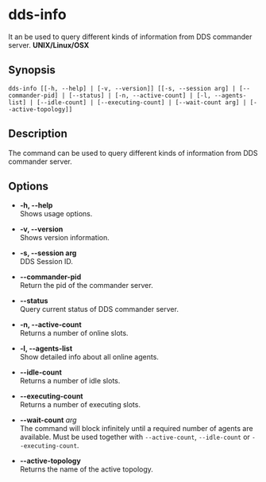 # dds-info

It an be used to query different kinds of information from DDS commander server. **UNIX/Linux/OSX**

## Synopsis

```shell
dds-info [[-h, --help] | [-v, --version]] [[-s, --session arg] | [--commander-pid] | [--status] | [-n, --active-count] | [-l, --agents-list] | [--idle-count] | [--executing-count] | [--wait-count arg] | [--active-topology]]
```

## Description

The command can be used to query different kinds of information from DDS commander server.

## Options

* **-h, --help**  
Shows usage options.

* **-v, --version**  
Shows version information.

* **-s, --session arg**  
DDS Session ID.

* **--commander-pid**  
Return the pid of the commander server.

* **--status**  
Query current status of DDS commander server.

* **-n, --active-count**  
Returns a number of online slots.

* **-l, --agents-list**  
Show detailed info about all online agents.

* **--idle-count**  
Returns a number of idle slots.

* **--executing-count**  
Returns a number of executing slots.

* **--wait-count** *arg*  
The command will block infinitely until a required number of agents are available. Must be used together with `--active-count`, `--idle-count` or `--executing-count`.

* **--active-topology**  
Returns the name of the active topology.
